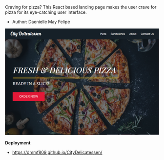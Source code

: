 Craving for pizza? This React based landing page makes the user crave for pizza for its eye-catching user interface.

- Author: Daenielle May Felipe

![City Delicatessen](./assets/images/readme-img.png)

**Deployment**

- https://dmmf809.github.io/CityDelicatessen/
